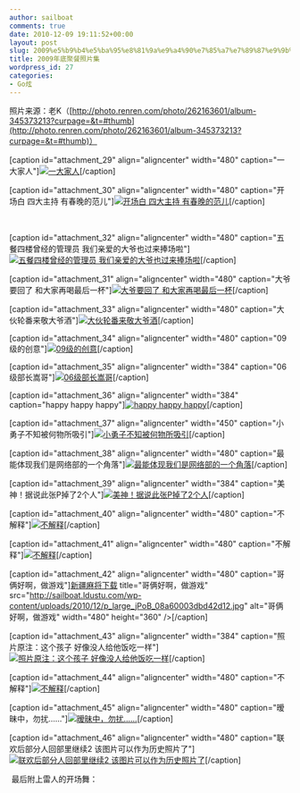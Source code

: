 ```yaml
---
author: sailboat
comments: true
date: 2010-12-09 19:11:52+00:00
layout: post
slug: 2009%e5%b9%b4%e5%ba%95%e8%81%9a%e9%a4%90%e7%85%a7%e7%89%87%e9%9b%86
title: 2009年底聚餐照片集
wordpress_id: 27
categories:
- Go炫
---
```


照片来源：老K（[http://photo.renren.com/photo/262163601/album-345373213?curpage=&t=#thumb](http://photo.renren.com/photo/262163601/album-345373213?curpage=&t=#thumb)）




[caption id="attachment_29" align="aligncenter" width="480" caption="一大家人"][![一大家人](http://sailboat.ldustu.com/wp-content/uploads/2010/12/p_large_cR92_6878000450472d0f.jpg)](http://sailboat.ldustu.com/wp-content/uploads/2010/12/p_large_cR92_6878000450472d0f.jpg)[/caption]




[caption id="attachment_30" align="aligncenter" width="480" caption="开场白 四大主持 有春晚的范儿"][![开场白 四大主持 有春晚的范儿](http://sailboat.ldustu.com/wp-content/uploads/2010/12/p_large_txH9_08a20000d4472d12.jpg)](http://sailboat.ldustu.com/wp-content/uploads/2010/12/p_large_txH9_08a20000d4472d12.jpg)[/caption]




 <!-- more -->




[caption id="attachment_32" align="aligncenter" width="480" caption="五餐四楼曾经的管理员 我们亲爱的大爷也过来捧场啦"][![五餐四楼曾经的管理员 我们亲爱的大爷也过来捧场啦](http://sailboat.ldustu.com/wp-content/uploads/2010/12/p_large_7zCg_08a40001f48a2d12.jpg)](http://sailboat.ldustu.com/wp-content/uploads/2010/12/p_large_7zCg_08a40001f48a2d12.jpg)[/caption]




[caption id="attachment_31" align="aligncenter" width="480" caption="大爷要回了 和大家再喝最后一杯"][![大爷要回了 和大家再喝最后一杯](http://sailboat.ldustu.com/wp-content/uploads/2010/12/p_large_4fCK_08a40001f49b2d12.jpg)](http://sailboat.ldustu.com/wp-content/uploads/2010/12/p_large_4fCK_08a40001f49b2d12.jpg)[/caption]




[caption id="attachment_33" align="aligncenter" width="480" caption="大伙轮番来敬大爷酒"][![大伙轮番来敬大爷酒](http://sailboat.ldustu.com/wp-content/uploads/2010/12/p_large_0DKY_08a20000d4482d12.jpg)](http://sailboat.ldustu.com/wp-content/uploads/2010/12/p_large_0DKY_08a20000d4482d12.jpg)[/caption]




[caption id="attachment_34" align="aligncenter" width="480" caption="09级的创意"][![09级的创意](http://sailboat.ldustu.com/wp-content/uploads/2010/12/p_large_AMpg_08a60003dbbc2d12.jpg)](http://sailboat.ldustu.com/wp-content/uploads/2010/12/p_large_AMpg_08a60003dbbc2d12.jpg)[/caption]




[caption id="attachment_35" align="aligncenter" width="384" caption="06级部长嵩哥"][![06级部长嵩哥](http://sailboat.ldustu.com/wp-content/uploads/2010/12/p_large_65SM_15d50004660d2d10.jpg)](http://sailboat.ldustu.com/wp-content/uploads/2010/12/p_large_65SM_15d50004660d2d10.jpg)[/caption]




[caption id="attachment_36" align="aligncenter" width="384" caption="happy happy happy"][![happy happy happy](http://sailboat.ldustu.com/wp-content/uploads/2010/12/p_large_4huO_08a60003dbaf2d12.jpg)](http://sailboat.ldustu.com/wp-content/uploads/2010/12/p_large_4huO_08a60003dbaf2d12.jpg)[/caption]




[caption id="attachment_37" align="aligncenter" width="450" caption="小勇子不知被何物所吸引"][![小勇子不知被何物所吸引](http://sailboat.ldustu.com/wp-content/uploads/2010/12/p_large_DURa_08a60003dba42d12.jpg)](http://sailboat.ldustu.com/wp-content/uploads/2010/12/p_large_DURa_08a60003dba42d12.jpg)[/caption]




[caption id="attachment_38" align="aligncenter" width="480" caption="最能体现我们是网络部的一个角落"][![最能体现我们是网络部的一个角落](http://sailboat.ldustu.com/wp-content/uploads/2010/12/p_large_Jzk0_08a60003db8e2d12.jpg)](http://sailboat.ldustu.com/wp-content/uploads/2010/12/p_large_Jzk0_08a60003db8e2d12.jpg)[/caption]




[caption id="attachment_39" align="aligncenter" width="384" caption="美神！据说此张P掉了2个人"][![美神！据说此张P掉了2个人](http://sailboat.ldustu.com/wp-content/uploads/2010/12/p_large_8IPj_08a60003dbc22d12.jpg)](http://sailboat.ldustu.com/wp-content/uploads/2010/12/p_large_8IPj_08a60003dbc22d12.jpg)[/caption]




[caption id="attachment_40" align="aligncenter" width="480" caption="不解释"][![不解释](http://sailboat.ldustu.com/wp-content/uploads/2010/12/p_large_DtB7_12f1000458ce2d0c.jpg)](http://sailboat.ldustu.com/wp-content/uploads/2010/12/p_large_DtB7_12f1000458ce2d0c.jpg)[/caption]




[caption id="attachment_41" align="aligncenter" width="480" caption="不解释"][![不解释](http://sailboat.ldustu.com/wp-content/uploads/2010/12/p_large_ekac_5676000211b92d11.jpg)](http://sailboat.ldustu.com/wp-content/uploads/2010/12/p_large_ekac_5676000211b92d11.jpg)[/caption]




[caption id="attachment_42" align="aligncenter" width="480" caption="哥俩好啊，做游戏"][新疆麻将下载](http://sailboat.ldustu.com/wp-content/uploads/2010/12/p_large_jPoB_08a60003dbd42d12.jpg) title="哥俩好啊，做游戏" src="http://sailboat.ldustu.com/wp-content/uploads/2010/12/p_large_jPoB_08a60003dbd42d12.jpg" alt="哥俩好啊，做游戏" width="480" height="360" />[/caption]




[caption id="attachment_43" align="aligncenter" width="384" caption="照片原注：这个孩子 好像没人给他饭吃一样"][![照片原注：这个孩子 好像没人给他饭吃一样](http://sailboat.ldustu.com/wp-content/uploads/2010/12/p_large_hE3K_05c000044d602d0d.jpg)](http://sailboat.ldustu.com/wp-content/uploads/2010/12/p_large_hE3K_05c000044d602d0d.jpg)[/caption]




[caption id="attachment_44" align="aligncenter" width="480" caption="不解释"][![不解释](http://sailboat.ldustu.com/wp-content/uploads/2010/12/p_large_JM3n_15d5000467dc2d10.jpg)](http://sailboat.ldustu.com/wp-content/uploads/2010/12/p_large_JM3n_15d5000467dc2d10.jpg)[/caption]




[caption id="attachment_45" align="aligncenter" width="480" caption="暧昧中，勿扰……"][![暧昧中，勿扰……](http://sailboat.ldustu.com/wp-content/uploads/2010/12/p_large_hhtk_05c000044f2f2d0d.jpg)](http://sailboat.ldustu.com/wp-content/uploads/2010/12/p_large_hhtk_05c000044f2f2d0d.jpg)[/caption]




[caption id="attachment_46" align="aligncenter" width="480" caption="联欢后部分人回部里继续2 该图片可以作为历史照片了"][![联欢后部分人回部里继续2 该图片可以作为历史照片了](http://sailboat.ldustu.com/wp-content/uploads/2010/12/p_large_mEBL_687800044ef22d0f.jpg)](http://sailboat.ldustu.com/wp-content/uploads/2010/12/p_large_mEBL_687800044ef22d0f.jpg)[/caption]




 最后附上雷人的开场舞：






